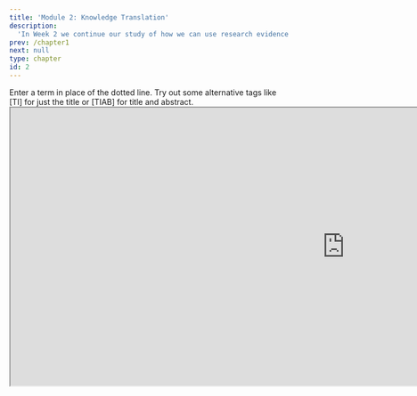 ```yaml
---
title: 'Module 2: Knowledge Translation'
description:
  'In Week 2 we continue our study of how we can use research evidence to inform nursing and healthcare leadership practice with an exploration of theoretical and empirical work related to moving research results into practice.'
prev: /chapter1
next: null
type: chapter
id: 2
---
```


<exercise id="1" title="Reading" type="slides">
Enter a term in place of the dotted line. Try out some alternative tags like [TI] for just the title or [TIAB] for title and abstract.
<iframe src="https://aconway.dev/NUR1027/dobrow.pdf" height="500px" width="1200px"</iframe>

</exercise>


<exercise id="6" title="Spot the difference" type="slides">
<section>
<center>Two different models of evidence-based practice are presented below. Consider these first, and then answer the questions about them in the next section.<br><br>
<img width="600" src="http://static.slid.es.s3.amazonaws.com/support/insert-video.png">
<img width="600" src="http://static.slid.es.s3.amazonaws.com/support/insert-video.png"></center>
</exercise>

<exercise id="7" title="Spot the difference">
Whats is the major difference between them?
<choice>
<opt text="Answer one">

This is not the correct answer.

</opt>

<opt text="Answer two" correct="true">

Good job!

</opt>

<opt text="Answer three">

This is not correct either.

</opt>
</choice>
</section>
</exercise>


